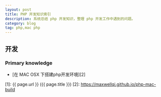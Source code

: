 ```yaml
---
layout: post
title: PHP 开发知识索引
description: 系统总结 php 开发知识，整理 php 开发工作中遇到的问题。
category: blog
tag: php,mac php
---
```


## 开发

### Primary knowledge

- [在 MAC OSX 下搭建php开发环境][2]





[MaxwellQi]: https://maxwellqi.github.io "MaxwellQi"
[1]: {{ page.url }} ({{ page.title }})
[2]: https://maxwellqi.github.io/php-mac-build